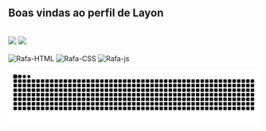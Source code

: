 ## Boas vindas ao perfil de Layon 

<div><br>
<a href:"https://github.com/Layon-Guedes/github-readme-stats">
<img height="180em" src="https://github-readme-stats.vercel.app/api?username=Layon-Guedes&theme=tokyonight"/>
<img height="180em" src="https://github-readme-stats.vercel.app/api/top-langs?username=Layon-Guedes&layout=compact&langs_count=8&card&theme=tokyonight"/>
</div>

<div style="display: inline_block"><br>
  <img aling="center" alt="Rafa-HTML" height="50" width="60" src="https://cdn.jsdelivr.net/gh/devicons/devicon@latest/icons/html5/html5-original.svg" />
  <img aling="center" alt="Rafa-CSS" height="50" width="60" src="https://cdn.jsdelivr.net/gh/devicons/devicon@latest/icons/css3/css3-original.svg" />
  <img aling="center" alt="Rafa-js" height="50" width="60" src="https://cdn.jsdelivr.net/gh/devicons/devicon@latest/icons/javascript/javascript-original.svg" />
</div>

![Snake animation](https://raw.githubusercontent.com/Layon-Guedes/Layon-Guedes/output/github-contribution-grid-snake-custom.svg)
